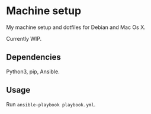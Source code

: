 # Machine setup

My machine setup and dotfiles for Debian and Mac Os X.

Currently WIP.

## Dependencies

Python3, pip, Ansible.

## Usage

Run `ansible-playbook playbook.yml`.